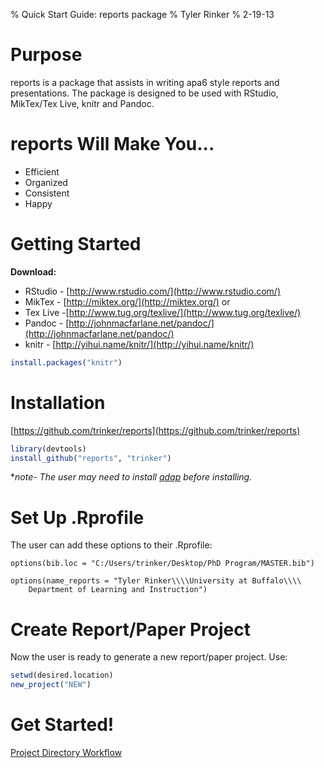 % Quick Start Guide: reports package
% Tyler Rinker
% 2-19-13




# Purpose
reports is a package that assists in writing apa6 style reports
and presentations.  The package is designed to be used with RStudio,
MikTex/Tex Live, knitr and Pandoc. 

# reports Will Make You...
- Efficient    
- Organized    
- Consistent     
- Happy    

# Getting Started
**Download:**    
* RStudio - [http://www.rstudio.com/](http://www.rstudio.com/)    
* MikTex - [http://miktex.org/](http://miktex.org/) or    
* Tex Live -[http://www.tug.org/texlive/](http://www.tug.org/texlive/)   
* Pandoc - [http://johnmacfarlane.net/pandoc/](http://johnmacfarlane.net/pandoc/)     
* knitr - [http://yihui.name/knitr/](http://yihui.name/knitr/)  

```r
install.packages("knitr")
```

# Installation
[https://github.com/trinker/reports](https://github.com/trinker/reports)    

```r
library(devtools)
install_github("reports", "trinker")
```


**note- The user may need to install [qdap](http://cran.r-project.org/web/packages/qdap/index.html) before installing.*

# Set Up .Rprofile
The user can add these options to their .Rprofile:   
```{r}
options(bib.loc = "C:/Users/trinker/Desktop/PhD Program/MASTER.bib") 

options(name_reports = "Tyler Rinker\\\\University at Buffalo\\\\
    Department of Learning and Instruction")    
```

# Create Report/Paper Project
Now the user is ready to generate a new report/paper project.  Use:    

```r     
setwd(desired.location)
new_project("NEW")
```


# Get Started!

[Project Directory Workflow](https://dl.dropbox.com/u/61803503/report_directory_guide.pdf)
